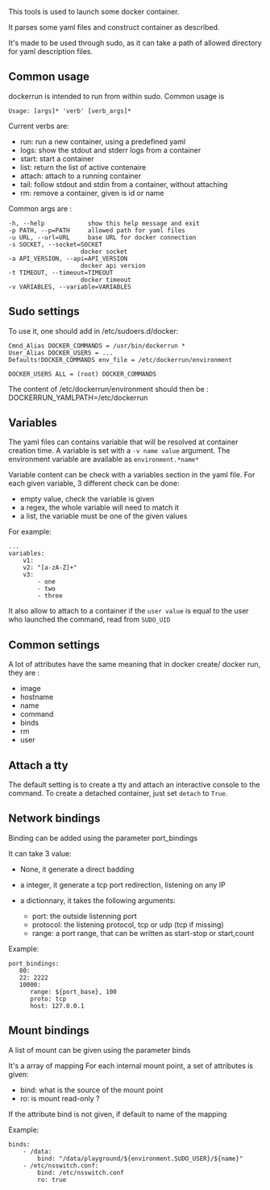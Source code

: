 This tools is used to launch some docker container.

It parses some yaml files and construct container as described.

It's made to be used through sudo, as it can take a path of allowed directory for yaml description files.

Common usage
-------------

dockerrun is intended to run from within sudo. Common usage is

    Usage: [args]* 'verb' [verb_args]*
    
Current verbs are:

 - run: run a new container, using a predefined yaml
 - logs: show the stdout and stderr logs from a container
 - start: start a container
 - list: return the list of active contenaire
 - attach: attach to a running container
 - tail: follow stdout and stdin from a container, without attaching
 - rm: remove a container, given is id or name

Common args are :

    -h, --help            show this help message and exit
    -p PATH, --p=PATH     allowed path for yaml files
    -u URL, --url=URL     base URL for docker connection
    -s SOCKET, --socket=SOCKET
                        docker socket
    -a API_VERSION, --api=API_VERSION
                        docker api version
    -t TIMEOUT, --timeout=TIMEOUT
                        docker timeout
    -v VARIABLES, --variable=VARIABLES


Sudo settings
-------------
To use it, one should add in /etc/sudoers.d/docker:

    Cmnd_Alias DOCKER_COMMANDS = /usr/bin/dockerrun *
    User_Alias DOCKER_USERS = ...
    Defaults!DOCKER_COMMANDS env_file = /etc/dockerrun/environment

    DOCKER_USERS ALL = (root) DOCKER_COMMANDS

The content of /etc/dockerrun/environment should then be :
    DOCKERRUN_YAMLPATH=/etc/dockerrun

Variables
---------

The yaml files can contains variable that will be resolved at container creation time. A variable is set
with a `-v name value` argument. The environment variable are available as `environment.*name*`

Variable content can be check with a variables section in the yaml file. For each given variable, 3 different check can
be done:

 * empty value, check the variable is given
 * a regex, the whole variable will need to match it
 * a list, the variable must be one of the given values

For example:

    ...
    variables:
        v1:
        v2: "[a-zA-Z]+"
        v3:
            - one
            - two
            - three

It also allow to attach to a container if the `user value` is equal to the user who launched the command, read
from `SUDO_UID`

Common settings
---------------

A lot of attributes have the same meaning that in docker create/ docker run, they are :

* image
* hostname
* name
* command
* binds
* rm
* user

Attach a tty
------------
The default setting is to create a tty and attach an interactive console to the command.
To create a detached container, just set `detach` to `True`.

Network bindings
----------------
Binding can be added using the parameter port_bindings

It can take 3 value:

 * None, it generate a direct badding
 * a integer, it generate a tcp port redirection, listening on any IP
 * a dictionnary, it takes the following arguments:
 
    * port: the outside listenning port
    * protocol: the listening protocol, tcp or udp (tcp if missing)
    * range: a port range, that can be written as start-stop or start,count
    
Example:

    port_bindings:
       80:
       22: 2222
       10000: 
          range: ${port_base}, 100
          proto: tcp
          host: 127.0.0.1

Mount bindings
--------------
A list of mount can be given using the parameter binds

It's a array of mapping
For each internal mount point, a set of attributes is given:

* bind: what is the source of the mount point
* ro: is mount read-only ?

If the attribute bind is not given, if default to name of the mapping

Example:

    binds:
        - /data:
            bind: "/data/playground/${environment.SUDO_USER}/${name}"
        - /etc/nsswitch.conf:
            bind: /etc/nsswitch.conf
            ro: true
    

